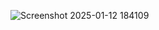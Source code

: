 ![Screenshot 2025-01-12 184109](https://github.com/user-attachments/assets/289e9d46-72de-47fd-9729-27677f979bd3)

